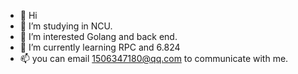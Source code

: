 - 👋 Hi
- 🏫 I’m studying in NCU.
- 👀 I’m interested Golang and back end.
- 🌱 I’m currently learning RPC and 6.824
- 📫 you can email 1506347180@qq.com to communicate with me.
<!---
Rainbowltea/Rainbowltea is a ✨ special ✨ repository because its `README.md` (this file) appears on your GitHub profile.
You can click the Preview link to take a look at your changes.
--->
